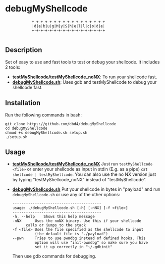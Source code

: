 # debugMyShellcode

```
			+-+-+-+-+-+-+-+-+-+-+-+-+-+-+-+-+
			|d|e|b|u|g|M|y|S|h|e|l|l|c|o|d|e|
			+-+-+-+-+-+-+-+-+-+-+-+-+-+-+-+-+
      
```

## Description

Set of easy to use and fast tools to test or debug your shellcode. It includes 2 tools:

* [**testMyShellcode/testMyShellcode_noNX**](testMyShellcode.c): To run your shellcode fast.
* [**debugMyShellcode.sh**](debugMyShellcode.sh): Uses gdb and testMyShellcode to debug your shellcode fast.

## Installation

Run the following commands in bash:
```
git clone https://github.com/dbd4/debugMyShellcode
cd debugMyShellcode
chmod +x debugMyShellcode.sh setup.sh
./setup.sh
```

## Usage 

* [**testMyShellcode/testMyShellcode_noNX**](testMyShellcode.c)
  Just run ```testMyShellcode <file>``` or enter your shellcode as input in stdin (E.g. as a pipe) ```cat shellcode | testMyShellcode```. You can also use the no NX version just by typing "testMyShellcode_noNX" instead of "testMyShellcode".
  
* [**debugMyShellcode.sh**](debugMyShellcode.sh)
  Put your shellcode in bytes in "payload" and run ```debugMyShellcode.sh``` or use any of the other options:
  ```
  ----------------------------------------
  usage: ./debugMyShellcode.sh [-h] [-nNX] [-f <file>]
  ----------------------------------------
  -h, --help	Shows this help message
  -nNX	  	Uses the noNX binary. Use this if your shellcode
  		calls or jumps to the stack
  -f <file>	Uses the file specified as the shellcode to input
  	      	(the default file is "./payload")
  --pwn		Tries to use pwndbg instead of defined hooks. This
	      	option will use "init-pwndbg" so make sure you have
	      	set it up correctly in "~/.gdbinit"
  ```
	Then use gdb commands for debugging.
